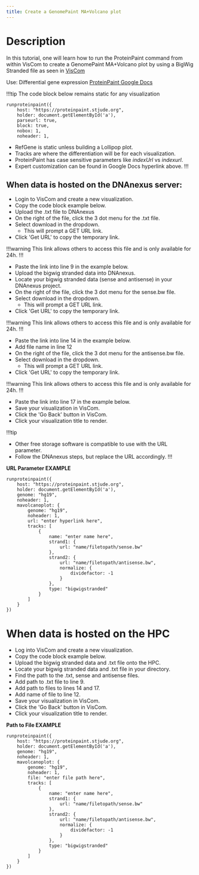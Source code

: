 ```yaml
---
title: Create a GenomePaint MA+Volcano plot
---
```

# Description 
In this tutorial, one will learn how to run the ProteinPaint command from within VisCom to create a GenomePaint MA+Volcano plot by using a BigWig Stranded file as seen in [VisCom](https://viz.stjude.cloud/st-jude-cloud-demo/visualization/genomepaint-mavolcano-plots-example~43)

Use: Differential gene expression
[ProteinPaint Google Docs](https://docs.google.com/document/d/1gEhywyMzMQRM10NFvsObw1yDSWxVY7pxYjsQ2-nd6x4/edit)


!!!tip
The code block below remains static for any visualization
```JS
runproteinpaint({
    host: "https://proteinpaint.stjude.org",
    holder: document.getElementById('a'),
    parseurl: true,
    block: true,
    nobox: 1,
    noheader: 1,
```
*	RefGene is static unless building a Lollipop plot.
*	Tracks are where the differentiation will be for each visualization.
*	ProteinPaint has case sensitive parameters like *indexUrl* vs *indexurl*.
*   Expert customization can be found in Google Docs hyperlink above.
!!!

## When data is hosted on the DNAnexus server:
*   Login to VisCom and create a new visualization.
*   Copy the code block example below.
*   Upload the .txt file to DNAnexus
*   On the right of the file, click the 3 dot menu for the .txt file.
*   Select download in the dropdown.
    *	This will prompt a GET URL link.
*	Click 'Get URL' to copy the temporary link.

!!!warning 
This link allows others to access this file and is only available for 24h.
!!!

*   Paste the link into line 9 in the example below.
*	Upload the bigwig stranded data into DNAnexus.
*	Locate your bigwig stranded data (sense and antisense) in your DNAnexus project.
*	On the right of the file, click the 3 dot menu for the sense.bw file.
*   Select download in the dropdown.
    *	This will prompt a GET URL link.
*	Click 'Get URL' to copy the temporary link.

!!!warning 
This link allows others to access this file and is only available for 24h.
!!!

*	Paste the link into line 14 in the example below.
*   Add file name in line 12
*   On the right of the file, click the 3 dot menu for the antisense.bw file.
*   Select download in the dropdown.
    *	This will prompt a GET URL link.
*	Click 'Get URL' to copy the temporary link.

!!!warning 
This link allows others to access this file and is only available for 24h.
!!!

*	Paste the link into line 17 in the example below.
*   Save your visualization in VisCom.
*   Click the 'Go Back' button in VisCom.
*   Click your visualization title to render. 

!!!tip
* Other free storage software is compatible to use with the URL parameter.
* Follow the DNAnexus steps, but replace the URL accordingly.
!!!

**URL Parameter EXAMPLE**
```JS
runproteinpaint({
    host: "https://proteinpaint.stjude.org",
    holder: document.getElementById('a'),
    genome: "hg19",
    noheader: 1,
    mavolcanoplot: {
        genome: "hg19",
        noheader: 1,
        url: "enter hyperlink here",
        tracks: [
            {
                name: "enter name here",
                strand1: {
                    url: "name/filetopath/sense.bw"
                },
                strand2: {
                    url: "name/filetopath/antisense.bw",
                    normalize: {
                        dividefactor: -1
                    }
                },
                type: "bigwigstranded"
            }
        ]
    }
})
```

# When data is hosted on the HPC
*   Log into VisCom and create a new visualization.
*   Copy the code block example below.
*	Upload the bigwig stranded data and .txt file onto the HPC.
*	Locate your bigwig stranded data and .txt file in your directory.
*	Find the path to the .txt, sense and antisense files.
*   Add path to .txt file to line 9.
*   Add path to files to lines 14 and 17.
*   Add name of file to line 12.
*   Save your visualization in VisCom.
*   Click the 'Go Back' button in VisCom.
*   Click your visualization title to render. 

**Path to File EXAMPLE**
```JS
runproteinpaint({
    host: "https://proteinpaint.stjude.org",
    holder: document.getElementById('a'),
    genome: "hg19",
    noheader: 1,
    mavolcanoplot: {
        genome: "hg19",
        noheader: 1,
        file: "enter file path here",
        tracks: [
            {
                name: "enter name here",
                strand1: {
                    url: "name/filetopath/sense.bw"
                },
                strand2: {
                    url: "name/filetopath/antisense.bw",
                    normalize: {
                        dividefactor: -1
                    }
                },
                type: "bigwigstranded"
            }
        ]
    }
})